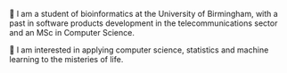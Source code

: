 🧬 I am a student of bioinformatics at the University of Birmingham, with a past in software products development in the telecommunications sector and an MSc in Computer Science.

🧬 I am interested in applying computer science, statistics and machine learning to the misteries of life.

<!--
**fantauzzi/fantauzzi** is a ✨ _special_ ✨ repository because its `README.md` (this file) appears on your GitHub profile.

Here are some ideas to get you started:

- 🔭 I’m currently working on ...
- 🌱 I’m currently learning ...
- 👯 I’m looking to collaborate on ...
- 🤔 I’m looking for help with ...
- 💬 Ask me about ...
- 📫 How to reach me: ...
- 😄 Pronouns: ...
- ⚡ Fun fact: ...
-->
